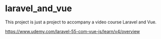 # laravel_and_vue

This project is just a project to accompany a video course Laravel and Vue.

https://www.udemy.com/laravel-55-com-vue-js/learn/v4/overview